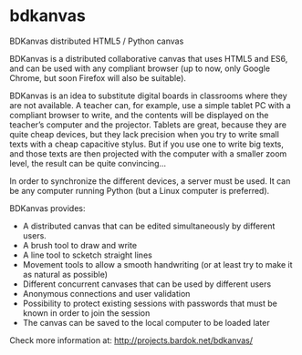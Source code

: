 
# bdkanvas
BDKanvas distributed HTML5 / Python canvas

BDKanvas is a distributed collaborative canvas that uses HTML5 and ES6, and can be used with any compliant browser (up to now, only Google Chrome, but soon Firefox will also be suitable).

BDKanvas is an idea to substitute digital boards in classrooms where they are not available. A teacher can, for example, use a simple tablet PC with a compliant browser to write, and the contents will be displayed on the teacher’s computer and the projector. Tablets are great, because they are quite cheap devices, but they lack precision when you try to write small texts with a cheap capacitive stylus. But if you use one to write big texts, and those texts are then projected with the computer with a smaller zoom level, the result can be quite convincing…

In order to synchronize the different devices, a server must be used. It can be any computer running Python (but a Linux computer is preferred).

BDKanvas provides:

- A distributed canvas that can be edited simultaneously by different users.
- A brush tool to draw and write
- A line tool to scketch straight lines
- Movement tools to allow a smooth handwriting (or at least try to make it as natural as possible)
- Different concurrent canvases that can be used by different users
- Anonymous connections and user validation
- Possibility to protect existing sessions with passwords that must be known in order to join the session
- The canvas can be saved to the local computer to be loaded later

Check more information at: http://projects.bardok.net/bdkanvas/
